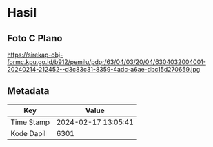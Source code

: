 # Hasil

## Foto C Plano

https://sirekap-obj-formc.kpu.go.id/b912/pemilu/pdpr/63/04/03/20/04/6304032004001-20240214-212452--d3c83c31-8359-4adc-a6ae-dbc15d270659.jpg


## Metadata

| Key        | Value               |
| ---------- | ------------------- |
| Time Stamp | 2024-02-17 13:05:41 |
| Kode Dapil | 6301                |



